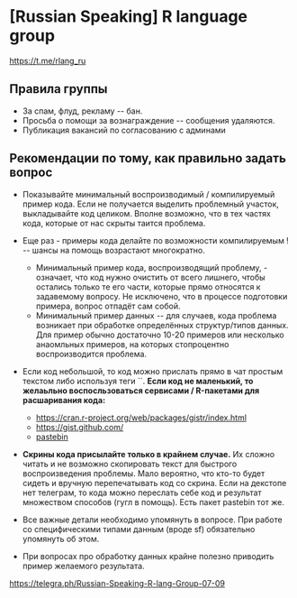 # [Russian Speaking] R language group

https://t.me/rlang_ru

## Правила группы

- За спам, флуд, рекламу -- бан. 
- Просьба о помощи за вознаграждение -- сообщения удаляются.
- Публикация вакансий по согласованию с админами

## Рекомендации по тому, как правильно задать вопрос

- Показывайте минимальный воспроизводимый / компилируемый пример кода. Если не получается выделить проблемный участок, выкладывайте код целиком. Вполне возможно, что в тех частях кода, которые от нас скрыты таится проблема.

- Еще раз - примеры кода делайте по возможности компилируемым ! -- шансы на помощь возрастают многократно.

    - Минимальный пример кода, воспроизводящий проблему, - означает, что код нужно очистить от всего лишнего, чтобы остались только те его части, которые прямо относятся к задавемому вопросу. Не исключено, что в процессе подготовки примера, вопрос отпадёт сам собой.
    - Минимальный пример данных -- для случаев, кода проблема возникает при обработке определённых структур/типов данных. Для пример обычно достаточно 10-20 примеров или несколько анаомльных примеров, на которых стопроцентно воспроизводится проблема.

- Если код небольшой, то код можно прислать прямо в чат простым текстом либо используя теги ``.  **Если код не маленький, то желаьльно воспосльзоваться сервисами / R-пакетами для расшаривания кода:**

    - https://cran.r-project.org/web/packages/gistr/index.html
    - https://gist.github.com/
    - [pastebin](https://github.com/hrbrmstr/pastebin)

- **Скрины кода присылайте только в крайнем случае.** Их сложно читать и не возможно скопировать текст для быстрого воспроизведения проблемы. Мало вероятно, что кто-то будет сидеть и вручную перепечатывать код со скрина. Если на декстопе нет телеграм, то кода можно переслать себе код и результат множеством способов (гугл в помощь). Есть пакет pastebin тот же.

- Все важные детали необходимо упомянуть в вопросе. При работе со специфическими типами данным (вроде sf) обязательно упомянуть об этом.

- При вопросах про обработку данных крайне полезно приводить пример желаемого результата.




https://telegra.ph/Russian-Speaking-R-lang-Group-07-09
